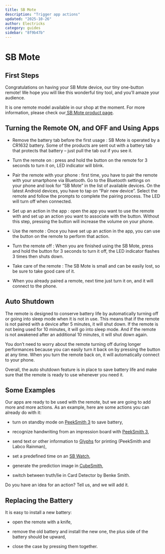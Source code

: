 ```yaml
---
title: SB Mote
description: "Trigger app actions"
updated: "2025-10-26"
author: Electricks
category: guides
sidebar: "8f9b47b"
---
```


# SB Mote

## First Steps

Congratulations on having your SB Mote device, our tiny one-button remote! We hope you will like this wonderful tiny tool, and you’ll amaze your audience.

It is one remote model available in our shop at the moment. For more information, please check our[ SB Mote product page](https://electricks.info/product/sbmote/).

## Turning the Remote ON, and OFF and Using Apps

- Remove the battery tab before the first usage : SB Mote is operated by a CR1632 battery. Some of the products are sent out with a battery tab that protects that battery – just pull the tab out if you see it.

- Turn the remote on : press and hold the button on the remote for 3 seconds to turn it on, LED indicator will blink.

- Pair the remote with your phone : first time, you have to pair the remote with your smartphone via Bluetooth. Go to the Bluetooth settings on your phone and look for “SB Mote” in the list of available devices. On the latest Android devices, you have to tap on “Pair new device”. Select the remote and follow the prompts to complete the pairing process. The LED will turn off when connected.

- Set up an action in the app : open the app you want to use the remote with and set up an action you want to associate with the button. Without this step, pressing the button will increase the volume on your phone.

- Use the remote : Once you have set up an action in the app, you can use the button on the remote to perform that action.

- Turn the remote off : When you are finished using the SB Mote, press and hold the button for 3 seconds to turn it off, the LED indicator flashes 3 times then shuts down.

- Take care of the remote : The SB Mote is small and can be easily lost, so be sure to take good care of it.

- When you already paired a remote, next time just turn it on, and it will connect to the phone.

## Auto Shutdown

The remote is designed to conserve battery life by automatically turning off or going into sleep mode when it is not in use. This means that if the remote is not paired with a device after 5 minutes, it will shut down. If the remote is not being used for 10 minutes, it will go into sleep mode. And if the remote is not awakened after an additional 10 minutes, it will shut down again.

You don’t need to worry about the remote turning off during longer performances because you can easily turn it back on by pressing the button at any time. When you turn the remote back on, it will automatically connect to your phone.

Overall, the auto shutdown feature is in place to save battery life and make sure that the remote is ready to use whenever you need it.

## Some Examples

Our apps are ready to be used with the remote, but we are going to add more and more actions. As an example, here are some actions you can already do with it:

- turn on standby mode on [PeekSmith 3](https://electricks.info/product/peeksmith-3/) to save battery,

- recognize handwriting from an impression board with [PeekSmith 3](https://electricks.info/product/peeksmith-3/),

- send text or other information to [Glyphs](https://electricks.info/product/glyphs/) for printing (PeekSmith and Labco Rainman),

- set a predefined time on an [SB Watch](https://electricks.info/product-category/sbwatch/),

- generate the prediction image in [CubeSmith](https://electricks.info/product-category/cubesmith/),

- switch between truth/lie in Card Detector by Benke Smith.

Do you have an idea for an action? Tell us, and we will add it.

## Replacing the Battery

It is easy to install a new battery:

- open the remote with a knife,

- remove the old battery and install the new one, the plus side of the battery should be upward,

- close the case by pressing them together.

 